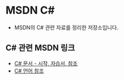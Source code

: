 # MSDN C#
- MSDN의 C# 관련 자료를 정리한 저장소입니다.

## C# 관련 MSDN 링크
- [C# 문서 - 시작, 자습서, 참조](https://learn.microsoft.com/ko-kr/dotnet/csharp/tour-of-csharp/)
- [C# 언어 참조](https://learn.microsoft.com/ko-kr/dotnet/csharp/language-reference/)
